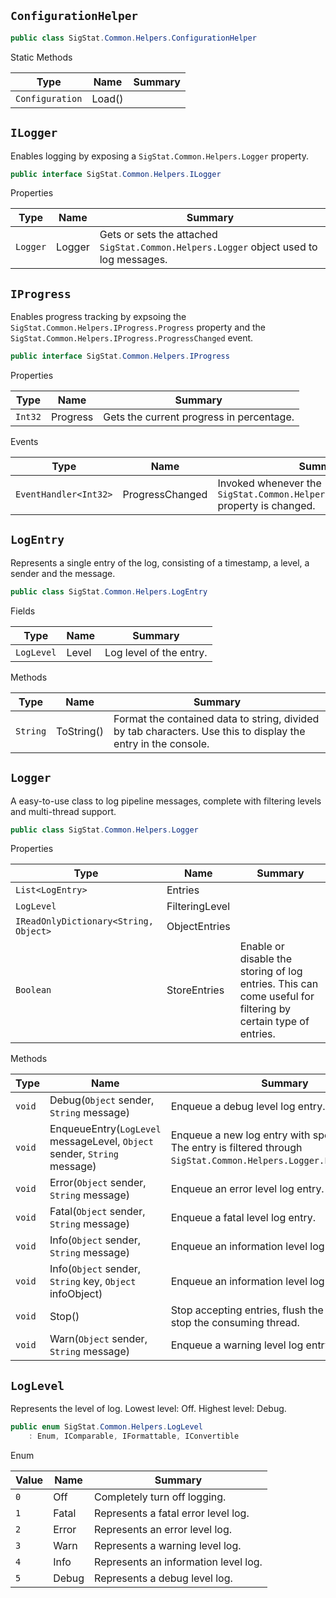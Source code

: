 ## `ConfigurationHelper`

```csharp
public class SigStat.Common.Helpers.ConfigurationHelper

```

Static Methods

| Type | Name | Summary | 
| --- | --- | --- | 
| `Configuration` | Load() |  | 


## `ILogger`

Enables logging by exposing a `SigStat.Common.Helpers.Logger` property.
```csharp
public interface SigStat.Common.Helpers.ILogger

```

Properties

| Type | Name | Summary | 
| --- | --- | --- | 
| `Logger` | Logger | Gets or sets the attached `SigStat.Common.Helpers.Logger` object used to log messages. | 


## `IProgress`

Enables progress tracking by expsoing the `SigStat.Common.Helpers.IProgress.Progress` property and the `SigStat.Common.Helpers.IProgress.ProgressChanged` event.
```csharp
public interface SigStat.Common.Helpers.IProgress

```

Properties

| Type | Name | Summary | 
| --- | --- | --- | 
| `Int32` | Progress | Gets the current progress in percentage. | 


Events

| Type | Name | Summary | 
| --- | --- | --- | 
| `EventHandler<Int32>` | ProgressChanged | Invoked whenever the `SigStat.Common.Helpers.IProgress.Progress` property is changed. | 


## `LogEntry`

Represents a single entry of the log, consisting of a timestamp, a level, a sender and the message.
```csharp
public class SigStat.Common.Helpers.LogEntry

```

Fields

| Type | Name | Summary | 
| --- | --- | --- | 
| `LogLevel` | Level | Log level of the entry. | 


Methods

| Type | Name | Summary | 
| --- | --- | --- | 
| `String` | ToString() | Format the contained data to string, divided by tab characters.  Use this to display the entry in the console. | 


## `Logger`

A easy-to-use class to log pipeline messages, complete with filtering levels and multi-thread support.
```csharp
public class SigStat.Common.Helpers.Logger

```

Properties

| Type | Name | Summary | 
| --- | --- | --- | 
| `List<LogEntry>` | Entries |  | 
| `LogLevel` | FilteringLevel |  | 
| `IReadOnlyDictionary<String, Object>` | ObjectEntries |  | 
| `Boolean` | StoreEntries | Enable or disable the storing of log entries. This can come useful for filtering by certain type of entries. | 


Methods

| Type | Name | Summary | 
| --- | --- | --- | 
| `void` | Debug(`Object` sender, `String` message) | Enqueue a debug level log entry. | 
| `void` | EnqueueEntry(`LogLevel` messageLevel, `Object` sender, `String` message) | Enqueue a new log entry with specified level. The entry is filtered through `SigStat.Common.Helpers.Logger.FilteringLevel`. | 
| `void` | Error(`Object` sender, `String` message) | Enqueue an error level log entry. | 
| `void` | Fatal(`Object` sender, `String` message) | Enqueue a fatal level log entry. | 
| `void` | Info(`Object` sender, `String` message) | Enqueue an information level log entry. | 
| `void` | Info(`Object` sender, `String` key, `Object` infoObject) | Enqueue an information level log entry. | 
| `void` | Stop() | Stop accepting entries, flush the queue and stop the consuming thread. | 
| `void` | Warn(`Object` sender, `String` message) | Enqueue a warning level log entry. | 


## `LogLevel`

Represents the level of log.  Lowest level: Off.  Highest level: Debug.
```csharp
public enum SigStat.Common.Helpers.LogLevel
    : Enum, IComparable, IFormattable, IConvertible

```

Enum

| Value | Name | Summary | 
| --- | --- | --- | 
| `0` | Off | Completely turn off logging. | 
| `1` | Fatal | Represents a fatal error level log. | 
| `2` | Error | Represents an error level log. | 
| `3` | Warn | Represents a warning level log. | 
| `4` | Info | Represents an information level log. | 
| `5` | Debug | Represents a debug level log. | 


